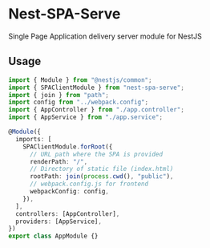 # Nest-SPA-Serve

Single Page Application delivery server module for NestJS

## Usage

```typescript:app.module.ts
import { Module } from "@nestjs/common";
import { SPAClientModule } from "nest-spa-serve";
import { join } from "path";
import config from "../webpack.config";
import { AppController } from "./app.controller";
import { AppService } from "./app.service";

@Module({
  imports: [
    SPAClientModule.forRoot({
      // URL path where the SPA is provided
      renderPath: "/",
      // Directory of static file (index.html)
      rootPath: join(process.cwd(), "public"),
      // webpack.config.js for frontend
      webpackConfig: config,
    }),
  ],
  controllers: [AppController],
  providers: [AppService],
})
export class AppModule {}
```